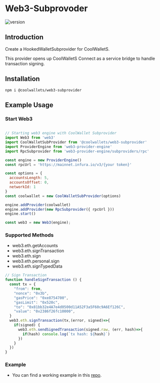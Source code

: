 # Web3-Subprovoder

![version](https://img.shields.io/npm/v/@coolwallets/web3-subprovider)

## Introduction

Create a HookedWalletSubprovider for CoolWalletS.

This provider opens up CoolWalletS Connect as a service bridge to handle transaction signing.

## Installation

```shell
npm i @coolwallets/web3-subprovider
```

## Example Usage

### Start Web3

```javascript

// Starting web3 engine with CoolWallet Subprovider
import Web3 from 'web3'
import CoolWalletSubProvider from '@coolwallets/web3-subprovider'
import ProviderEngine from 'web3-provider-engine'
import RpcSubprovider from 'web3-provider-engine/subproviders/rpc'

const engine = new ProviderEngine()
const rpcUrl = 'https://mainnet.infura.io/v3/{your token}'

const options = {
  accountsLength: 5,
  accountsOffset: 0,
  networkId: 1
}
const coolwallet = new CoolWalletSubProvider(options)

engine.addProvider(coolwallet)
engine.addProvider(new RpcSubprovider({ rpcUrl }))
engine.start()

const web3 = new Web3(engine);
```

### Supported Methods

* web3.eth.getAccounts
* web3.eth.signTransaction
* web3.eth.sign
* web3.eth.personal.sign
* web3.eth.signTypedData

```javascript
// Sign Transaction
function handleSignTransaction () {
  const tx = {
    "from": from,
    "nonce": "0x3b",
    "gasPrice": "0xe8754700",
    "gasLimit": "0x520c",
    "to": "0x81bb32e4A7e4d0500d11A52F3a5F60c9A6Ef126C",
    "value": "0x2386f26fc10000",
  }
  web3.eth.signTransaction(tx,(error, signed)=>{
    if(signed) {
      web3.eth.sendSignedTransaction(signed.raw, (err, hash)=>{
        if(hash) console.log(`tx hash: ${hash}`)
      })
    }
  })
}
```

### Example

* You can find a working example in this [repo](https://github.com/antoncoding/coolwallet-web3-subprovider-test).